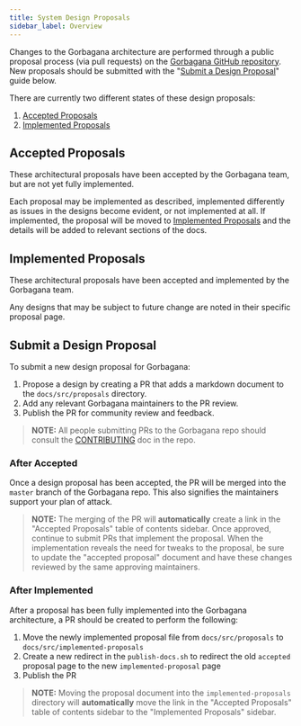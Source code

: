```yaml
---
title: System Design Proposals
sidebar_label: Overview
---
```


Changes to the Gorbagana architecture are performed through a public proposal process (via pull requests) on the [Gorbagana GitHub repository](https://github.com/gorbagana-labs/gorbagana). New proposals should be submitted with the "[Submit a Design Proposal](#submit-a-design-proposal)" guide below.

There are currently two different states of these design proposals:

1. [Accepted Proposals](./proposals/accepted-design-proposals.md)
2. [Implemented Proposals](./implemented-proposals/index.md)

## Accepted Proposals

These architectural proposals have been accepted by the Gorbagana team, but are not yet fully implemented.

Each proposal may be implemented as described, implemented differently as issues in the designs become evident, or not implemented at all. If implemented, the proposal will be moved to [Implemented Proposals](./implemented-proposals/index.md) and the details will be added to relevant sections of the docs.

## Implemented Proposals

These architectural proposals have been accepted and implemented by the Gorbagana team.

Any designs that may be subject to future change are noted in their specific proposal page.

## Submit a Design Proposal

To submit a new design proposal for Gorbagana:

1. Propose a design by creating a PR that adds a markdown document to the `docs/src/proposals` directory.
2. Add any relevant Gorbagana maintainers to the PR review.
3. Publish the PR for community review and feedback.

> **NOTE:** All people submitting PRs to the Gorbagana repo should consult the [CONTRIBUTING](https://github.com/gorbagana-labs/gorbagana/blob/master/CONTRIBUTING.md) doc in the repo.

### After Accepted

Once a design proposal has been accepted, the PR will be merged into the `master` branch of the Gorbagana repo. This also signifies the maintainers support your plan of attack.

> **NOTE:** The merging of the PR will **automatically** create a link in the "Accepted Proposals" table of contents sidebar.
> Once approved, continue to submit PRs that implement the proposal. When the implementation reveals the need for tweaks to the proposal, be sure to update the "accepted proposal" document and have these changes reviewed by the same approving maintainers.

### After Implemented

After a proposal has been fully implemented into the Gorbagana architecture, a PR should be created to perform the following:

1. Move the newly implemented proposal file from `docs/src/proposals` to `docs/src/implemented-proposals`
2. Create a new redirect in the `publish-docs.sh` to redirect the old `accepted` proposal page to the new `implemented-proposal` page
3. Publish the PR

> **NOTE:** Moving the proposal document into the `implemented-proposals` directory will **automatically** move the link in the "Accepted Proposals" table of contents sidebar to the "Implemented Proposals" sidebar.
